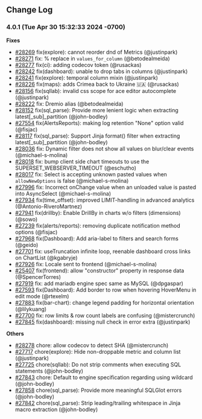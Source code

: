 <!--
Licensed to the Apache Software Foundation (ASF) under one
or more contributor license agreements.  See the NOTICE file
distributed with this work for additional information
regarding copyright ownership.  The ASF licenses this file
to you under the Apache License, Version 2.0 (the
"License"); you may not use this file except in compliance
with the License.  You may obtain a copy of the License at

  http://www.apache.org/licenses/LICENSE-2.0

Unless required by applicable law or agreed to in writing,
software distributed under the License is distributed on an
"AS IS" BASIS, WITHOUT WARRANTIES OR CONDITIONS OF ANY
KIND, either express or implied.  See the License for the
specific language governing permissions and limitations
under the License.
-->

## Change Log

### 4.0.1 (Tue Apr 30 15:32:33 2024 -0700)

**Fixes**

- [#28269](https://github.com/apache/superset/pull/28269) fix(explore): cannot reorder dnd of Metrics (@justinpark)
- [#28271](https://github.com/apache/superset/pull/28271) fix: % replace in `values_for_column` (@betodealmeida)
- [#28277](https://github.com/apache/superset/pull/28277) fix(ci): adding codecov token (@rusackas)
- [#28242](https://github.com/apache/superset/pull/28242) fix(dashboard): unable to drop tabs in columns (@justinpark)
- [#28241](https://github.com/apache/superset/pull/28241) fix(explore): temporal column mixin (@justinpark)
- [#28226](https://github.com/apache/superset/pull/28226) fix(maps): adds Crimea back to Ukraine 🇺🇦 (@rusackas)
- [#28156](https://github.com/apache/superset/pull/28156) fix(sqllab): invalid css scope for ace editor autocomplete (@justinpark)
- [#28222](https://github.com/apache/superset/pull/28222) fix: Dremio alias (@betodealmeida)
- [#28152](https://github.com/apache/superset/pull/28152) fix(sql_parse): Provide more lenient logic when extracting latest[_sub]\_partition (@john-bodley)
- [#27554](https://github.com/apache/superset/pull/27554) fix(AlertsReports): making log retention "None" option valid (@fisjac)
- [#28117](https://github.com/apache/superset/pull/28117) fix(sql_parse): Support Jinja format() filter when extracting latest[_sub]\_partition (@john-bodley)
- [#28036](https://github.com/apache/superset/pull/28036) fix: Dynamic filter does not show all values on blur/clear events (@michael-s-molina)
- [#28018](https://github.com/apache/superset/pull/28018) fix: bump client side chart timeouts to use the SUPERSET_WEBSERVER_TIMEOUT (@eschutho)
- [#28017](https://github.com/apache/superset/pull/28017) fix: Select is accepting unknown pasted values when `allowNewOptions` is false (@michael-s-molina)
- [#27996](https://github.com/apache/superset/pull/27996) fix: Incorrect onChange value when an unloaded value is pasted into AsyncSelect (@michael-s-molina)
- [#27934](https://github.com/apache/superset/pull/27934) fix(time_offset): improved LIMIT-handling in advanced analytics (@Antonio-RiveroMartnez)
- [#27941](https://github.com/apache/superset/pull/27941) fix(drillby): Enable DrillBy in charts w/o filters (dimensions) (@sowo)
- [#27239](https://github.com/apache/superset/pull/27239) fix(alerts/reports): removing duplicate notification method options (@fisjac)
- [#27968](https://github.com/apache/superset/pull/27968) fix(Dashboard): Add aria-label to filters and search forms (@geido)
- [#27701](https://github.com/apache/superset/pull/27701) fix: useTruncation infinite loop, reenable dashboard cross links on ChartList (@kgabryje)
- [#27926](https://github.com/apache/superset/pull/27926) fix: Locale sent to frontend (@michael-s-molina)
- [#25407](https://github.com/apache/superset/pull/25407) fix(frontend): allow "constructor" property in response data (@SpencerTorres)
- [#27919](https://github.com/apache/superset/pull/27919) fix: add mariadb engine spec same as MySQL (@dpgaspar)
- [#27593](https://github.com/apache/superset/pull/27593) fix(Dashboard): Add border to row when hovering HoverMenu in edit mode (@rtexelm)
- [#27883](https://github.com/apache/superset/pull/27883) fix(bar-chart): change legend padding for horizontal orientation (@lilykuang)
- [#27700](https://github.com/apache/superset/pull/27700) fix: row limits & row count labels are confusing (@mistercrunch)
- [#27845](https://github.com/apache/superset/pull/27845) fix(dashboard): missing null check in error extra (@justinpark)

**Others**

- [#28278](https://github.com/apache/superset/pull/28278) chore: allow codecov to detect SHA (@mistercrunch)
- [#27717](https://github.com/apache/superset/pull/27717) chore(explore): Hide non-droppable metric and column list (@justinpark)
- [#27725](https://github.com/apache/superset/pull/27725) chore(sqllab): Do not strip comments when executing SQL statements (@john-bodley)
- [#27843](https://github.com/apache/superset/pull/27843) chore: Default to engine specification regarding using wildcard (@john-bodley)
- [#27858](https://github.com/apache/superset/pull/27858) chore(sql_parse): Provide more meaningful SQLGlot errors (@john-bodley)
- [#27842](https://github.com/apache/superset/pull/27842) chore(sql_parse): Strip leading/trailing whitespace in Jinja macro extraction (@john-bodley)

